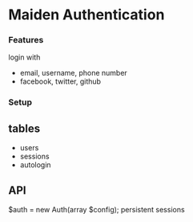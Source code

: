 # Maiden Authentication 

### Features
login with
- email, username, phone number
- facebook, twitter, github

### Setup

tables
------
- users
- sessions
- autologin

API
----
$auth = new Auth(array $config);
persistent sessions